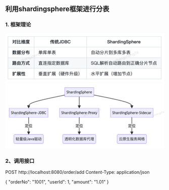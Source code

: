 ## 利用shardingsphere框架进行分表

### 1. 框架理论
![img.png](img.png)
![img_1.png](img_1.png)
### 2、调用接口
POST http://localhost:8080/order/add
Content-Type: application/json

{
"orderNo": "1001",
"userId": 1,
"amount": "1.01"
}

